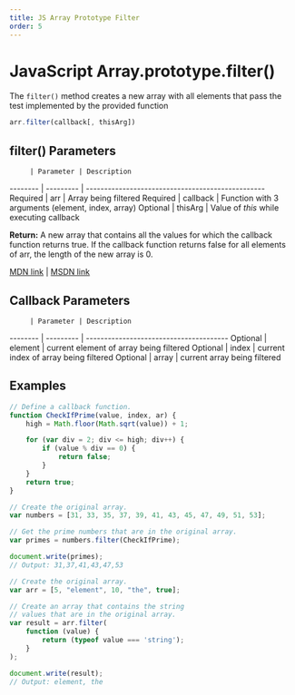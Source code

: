 ```yaml
---
title: JS Array Prototype Filter
order: 5
---
```

# JavaScript Array.prototype.filter()

The `filter()` method creates a new array with all elements that pass the test implemented by the provided function

```javascript
arr.filter(callback[, thisArg])
```

## filter() Parameters

         | Parameter | Description
-------- | --------- | -------------------------------------------------
Required | arr       | Array being filtered
Required | callback  | Function with 3 arguments (element, index, array)
Optional | thisArg   | Value of _this_ while executing callback

**Return:** A new array that contains all the values for which the callback function returns true. If the callback function returns false for all elements of arr, the length of the new array is 0.

[MDN link](https://developer.mozilla.org/en-US/docs/Web/JavaScript/Reference/Global_Objects/Array/filter) | [MSDN link](https://msdn.microsoft.com/library/ff679973%28v=vs.94%29.aspx?f=255&MSPPError=-2147217396)

## Callback Parameters

         | Parameter | Description
-------- | --------- | ---------------------------------------
Optional | element   | current element of array being filtered
Optional | index     | current index of array being filtered
Optional | array     | current array being filtered

## Examples

```javascript
// Define a callback function.
function CheckIfPrime(value, index, ar) {
    high = Math.floor(Math.sqrt(value)) + 1;

    for (var div = 2; div <= high; div++) {
        if (value % div == 0) {
            return false;
        }
    } 
    return true;
}

// Create the original array.
var numbers = [31, 33, 35, 37, 39, 41, 43, 45, 47, 49, 51, 53];

// Get the prime numbers that are in the original array. 
var primes = numbers.filter(CheckIfPrime);

document.write(primes);
// Output: 31,37,41,43,47,53
```

```javascript
// Create the original array.
var arr = [5, "element", 10, "the", true];

// Create an array that contains the string
// values that are in the original array.
var result = arr.filter(
    function (value) {
        return (typeof value === 'string');
    }
);

document.write(result);
// Output: element, the
```
